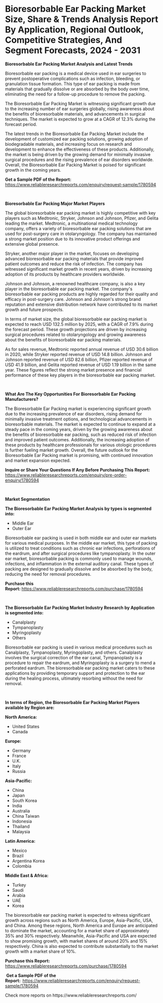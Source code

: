<p><h1>Bioresorbable Ear Packing Market Size, Share & Trends Analysis Report By Application, Regional Outlook, Competitive Strategies, And Segment Forecasts, 2024 - 2031</h1></p><p><strong>Bioresorbable Ear Packing Market Analysis and Latest Trends</strong></p>
<p><p>Bioresorbable ear packing is a medical device used in ear surgeries to prevent postoperative complications such as infection, bleeding, or granulation tissue formation. This type of ear packing is made from materials that gradually dissolve or are absorbed by the body over time, eliminating the need for a follow-up procedure to remove the packing.</p><p>The Bioresorbable Ear Packing Market is witnessing significant growth due to the increasing number of ear surgeries globally, rising awareness about the benefits of bioresorbable materials, and advancements in surgical techniques. The market is expected to grow at a CAGR of 12.3% during the forecast period.</p><p>The latest trends in the Bioresorbable Ear Packing Market include the development of customized ear packing solutions, growing adoption of biodegradable materials, and increasing focus on research and development to enhance the effectiveness of these products. Additionally, the market is being driven by the growing demand for minimally invasive surgical procedures and the rising prevalence of ear disorders worldwide. Overall, the Bioresorbable Ear Packing Market is poised for significant growth in the coming years.</p></p>
<p><strong>Get a Sample PDF of the Report:&nbsp;</strong> <a href="https://www.reliableresearchreports.com/enquiry/request-sample/1780594">https://www.reliableresearchreports.com/enquiry/request-sample/1780594</a></p>
<p>&nbsp;</p>
<p><strong>Bioresorbable Ear Packing Major Market Players</strong></p>
<p><p>The global bioresorbable ear packing market is highly competitive with key players such as Medtronic, Stryker, Johnson and Johnson, Pfizer, and Gelita leading the market. Medtronic, a multinational medical technology company, offers a variety of bioresorbable ear packing solutions that are used for post-surgery care in otolaryngology. The company has maintained a strong market position due to its innovative product offerings and extensive global presence.</p><p>Stryker, another major player in the market, focuses on developing advanced bioresorbable ear packing materials that provide improved patient outcomes and reduce the risk of infection. The company has witnessed significant market growth in recent years, driven by increasing adoption of its products by healthcare providers worldwide.</p><p>Johnson and Johnson, a renowned healthcare company, is also a key player in the bioresorbable ear packing market. The company's bioresorbable ear packing products are highly regarded for their quality and efficacy in post-surgery care. Johnson and Johnson's strong brand reputation and extensive distribution network have contributed to its market growth and future prospects.</p><p>In terms of market size, the global bioresorbable ear packing market is expected to reach USD 132.5 million by 2025, with a CAGR of 7.9% during the forecast period. These growth projections are driven by increasing surgical procedures related to otolaryngology and growing awareness about the benefits of bioresorbable ear packing materials.</p><p>As for sales revenue, Medtronic reported annual revenue of USD 30.6 billion in 2020, while Stryker reported revenue of USD 14.8 billion. Johnson and Johnson reported revenue of USD 82.6 billion, Pfizer reported revenue of USD 41.9 billion, and Gelita reported revenue of USD 1.19 billion in the same year. These figures reflect the strong market presence and financial performance of these key players in the bioresorbable ear packing market.</p></p>
<p>&nbsp;</p>
<p><strong>What Are The Key Opportunities For Bioresorbable Ear Packing Manufacturers?</strong></p>
<p><p>The Bioresorbable Ear Packing market is experiencing significant growth due to the increasing prevalence of ear disorders, rising demand for minimally invasive treatment options, and technological advancements in bioresorbable materials. The market is expected to continue to expand at a steady pace in the coming years, driven by the growing awareness about the benefits of bioresorbable ear packing, such as reduced risk of infection and improved patient outcomes. Additionally, the increasing adoption of these products by healthcare professionals for various otologic procedures is further fueling market growth. Overall, the future outlook for the Bioresorbable Ear Packing market is promising, with continued innovation and market expansion expected.</p></p>
<p><strong>Inquire or Share Your Questions If Any Before Purchasing This Report:</strong> <a href="https://www.reliableresearchreports.com/enquiry/pre-order-enquiry/1780594">https://www.reliableresearchreports.com/enquiry/pre-order-enquiry/1780594</a></p>
<p>&nbsp;</p>
<p><strong>Market Segmentation</strong></p>
<p><strong>The Bioresorbable Ear Packing Market Analysis by types is segmented into:</strong></p>
<p><ul><li>Middle Ear</li><li>Outer Ear</li></ul></p>
<p><p>Bioresorbable ear packing is used in both middle ear and outer ear markets for various medical purposes. In the middle ear market, this type of packing is utilized to treat conditions such as chronic ear infections, perforations of the eardrum, and after surgical procedures like tympanoplasty. In the outer ear market, bioresorbable packing is commonly used to manage wounds, infections, and inflammation in the external auditory canal. These types of packing are designed to gradually dissolve and be absorbed by the body, reducing the need for removal procedures.</p></p>
<p><strong>Purchase this Report:&nbsp;</strong><a href="https://www.reliableresearchreports.com/purchase/1780594">https://www.reliableresearchreports.com/purchase/1780594</a></p>
<p>&nbsp;</p>
<p><strong>The Bioresorbable Ear Packing Market Industry Research by Application is segmented into:</strong></p>
<p><ul><li>Canalplasty</li><li>Tympanoplasty</li><li>Myringoplasty</li><li>Others</li></ul></p>
<p><p>Bioresorbable ear packing is used in various medical procedures such as Canalplasty, Tympanoplasty, Myringoplasty, and others. Canalplasty involves the surgical correction of the ear canal, Tympanoplasty is a procedure to repair the eardrum, and Myringoplasty is a surgery to mend a perforated eardrum. The bioresorbable ear packing market caters to these applications by providing temporary support and protection to the ear during the healing process, ultimately resorbing without the need for removal.</p></p>
<p>&nbsp;</p>
<p><strong>In terms of Region, the Bioresorbable Ear Packing Market Players available by Region are:</strong></p>
<p>
    <p> <strong> North America: </strong>
        <ul>
            <li>United States</li>
            <li>Canada</li>
        </ul>
        </p> 
    <p> <strong> Europe: </strong>
        <ul>
            <li>Germany</li>
            <li>France</li>
            <li>U.K.</li>
            <li>Italy</li>
            <li>Russia</li>
        </ul>
        </p> 
    <p> <strong> Asia-Pacific: </strong>
        <ul>
            <li>China</li>
            <li>Japan</li>
            <li>South Korea</li>
            <li>India</li>
            <li>Australia</li>
            <li>China Taiwan</li>
            <li>Indonesia</li>
            <li>Thailand</li>
            <li>Malaysia</li>
        </ul>
        </p> 
    <p> <strong> Latin America: </strong>
        <ul>
            <li>Mexico</li>
            <li>Brazil</li>
            <li>Argentina Korea</li>
            <li>Colombia</li>
        </ul>
        </p> 
    <p> <strong> Middle East & Africa: </strong>
        <ul>
            <li>Turkey</li>
            <li>Saudi</li>
            <li>Arabia</li>
            <li>UAE</li>
            <li>Korea</li>
        </ul>
    </p>
    </p>
<p><p>The bioresorbable ear packing market is expected to witness significant growth across regions such as North America, Europe, Asia-Pacific, USA, and China. Among these regions, North America and Europe are anticipated to dominate the market, accounting for a market share of approximately 35% and 30% respectively. Meanwhile, Asia-Pacific and USA are expected to show promising growth, with market shares of around 20% and 15% respectively. China is also expected to contribute substantially to the market growth with a market share of 10%.</p></p>
<p><strong>Purchase this Report: </strong><a href="https://www.reliableresearchreports.com/purchase/1780594">https://www.reliableresearchreports.com/purchase/1780594</a></p>
<p>&nbsp;<strong>Get a Sample PDF of the Report:&nbsp;&nbsp;</strong><a href="https://www.reliableresearchreports.com/enquiry/request-sample/1780594">https://www.reliableresearchreports.com/enquiry/request-sample/1780594</a></p>
<p><strong></strong></p>
<p>Check more reports on https://www.reliableresearchreports.com/</p>